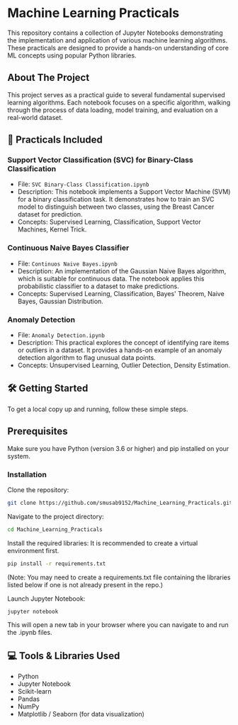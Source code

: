 # Machine Learning Practicals
This repository contains a collection of Jupyter Notebooks demonstrating the implementation and application of various machine learning algorithms. These practicals are designed to provide a hands-on understanding of core ML concepts using popular Python libraries.


## About The Project
This project serves as a practical guide to several fundamental supervised learning algorithms. Each notebook focuses on a specific algorithm, walking through the process of data loading, model training, and evaluation on a real-world dataset.

## 🚀 Practicals Included

### Support Vector Classification (SVC) for Binary-Class Classification
- File: `SVC Binary-Class Classification.ipynb`
- Description: This notebook implements a Support Vector Machine (SVM) for a binary classification task. It demonstrates how to train an SVC model to distinguish between two classes, using the Breast Cancer dataset for prediction.
- Concepts: Supervised Learning, Classification, Support Vector Machines, Kernel Trick.

### Continuous Naive Bayes Classifier

- File: `Continuos Naive Bayes.ipynb`
- Description: An implementation of the Gaussian Naive Bayes algorithm, which is suitable for continuous data. The notebook applies this probabilistic classifier to a dataset to make predictions.
- Concepts: Supervised Learning, Classification, Bayes' Theorem, Naive Bayes, Gaussian Distribution.

### Anomaly Detection
- File: `Anomaly Detection.ipynb`
- Description: This practical explores the concept of identifying rare items or outliers in a dataset. It provides a hands-on example of an anomaly detection algorithm to flag unusual data points.
- Concepts: Unsupervised Learning, Outlier Detection, Density Estimation.

## 🛠️ Getting Started
To get a local copy up and running, follow these simple steps.

## Prerequisites
Make sure you have Python (version 3.6 or higher) and pip installed on your system.

### Installation

Clone the repository:
```bash
git clone https://github.com/smusab9152/Machine_Learning_Practicals.git
```
Navigate to the project directory:
```bash
cd Machine_Learning_Practicals
```
Install the required libraries:
It is recommended to create a virtual environment first.

```bash
pip install -r requirements.txt
```
(Note: You may need to create a requirements.txt file containing the libraries listed below if one is not already present in the repo.)

Launch Jupyter Notebook:
```bash
jupyter notebook
```
This will open a new tab in your browser where you can navigate to and run the .ipynb files.

## 💻 Tools & Libraries Used
- Python
- Jupyter Notebook
- Scikit-learn
- Pandas
- NumPy
- Matplotlib / Seaborn (for data visualization)
